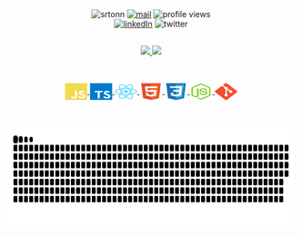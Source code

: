 <div align="center">
  <img src="https://img.shields.io/badge/Wellington%20Rodrigues-Tonn-007ACC" alt="srtonn" />
  <a href="mailto:ton.rodrigues@icloud.com?Subject=GitHub"><img src="https://img.shields.io/badge/mail-ton.rodrigues%40icloud.com-007ACC" alt="mail" /></a>
  <img src="https://komarev.com/ghpvc/?username=srtonn" alt="profile views" /><br/>
  <a href="https://www.linkedin.com/in/wellingtonrodrigues/"><img src="https://img.shields.io/badge/-Wellington%20Rodrigues-007ACC?style=flat-square&logo=Linkedin&logoColor=white&link=https://www.linkedin.com/in/perfil-wellingtonrodrigues/" alt="linkedIn" /></a>
  <img src="https://img.shields.io/twitter/follow/SrTonn?style=social" alt="twitter" />
</div>

<div align="center" style="margin-top: 30px" style="display: inline_block">
  <a href="https://github.com/rafaballerini">
  <img height="180em" src="https://github-readme-stats.vercel.app/api?username=srtonn&show_icons=true&theme=react&include_all_commits=true&hide=prs,contribs&count_private=true&custom_title=GitHub%20Stats"/>
  <img height="180em" src="https://github-readme-stats.vercel.app/api/top-langs/?username=srtonn&theme=react&layout=compact&langs_count=6&card_width=445"/>
</div>

<div align="center" style="margin-top: 30px" style="display: inline_block"><br>
  <img align="center" title="JavaScript" alt="Tonn-Js" height="30" width="40" src="https://raw.githubusercontent.com/devicons/devicon/master/icons/javascript/javascript-plain.svg">
  <img align="center" title="TypeScript" alt="Tonn-Ts" height="30" width="40" src="https://raw.githubusercontent.com/devicons/devicon/master/icons/typescript/typescript-plain.svg">
  <img align="center" title="React" alt="Tonn-React" height="30" width="40" src="https://raw.githubusercontent.com/devicons/devicon/master/icons/react/react-original.svg">
  <img align="center" title="HTML5" alt="Tonn-HTML" height="30" width="40" src="https://raw.githubusercontent.com/devicons/devicon/master/icons/html5/html5-original.svg">
  <img align="center" title="CSS3" alt="Tonn-CSS" height="30" width="40" src="https://raw.githubusercontent.com/devicons/devicon/master/icons/css3/css3-original.svg">
  <img align="center" title="NodeJS" alt="Tonn-NodeJS" height="30" width="40" src="https://raw.githubusercontent.com/devicons/devicon/master/icons/nodejs/nodejs-original.svg">
  <img align="center" title="GIT" alt="Tonn-Git" height="30" width="40" src="https://raw.githubusercontent.com/devicons/devicon/master/icons/git/git-original.svg">
</div>

##

<div align="center" style="margin-top: 30px" style="display: inline_block"><br>
  <img height="180em" src="https://github.com/SrTonn/SrTonn/blob/output/github-contribution-grid-snake.svg"/>
</div>
